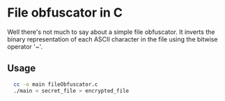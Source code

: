 # File obfuscator in C
Well there's not much to say about a simple file obfuscator. It inverts the binary representation of each ASCII character in the file using the bitwise operator '~'. 
## Usage
```bash
  cc -o main fileObfuscator.c
  ./main < secret_file > encrypted_file
```
